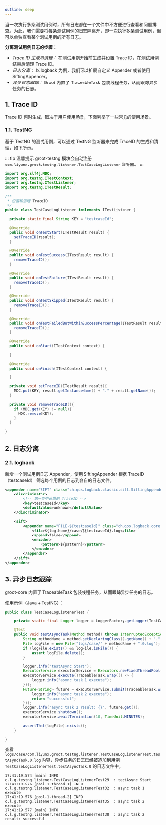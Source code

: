 ```yaml
---
outline: deep
---
```


当一次执行多条测试用例时，所有日志都在一个文件中不方便进行查看和问题排查。为此，我们需要将每条测试用例的日志隔离开，即一次执行多条测试用例，但可以单独查看某个测试用例的所有日志。

**分离测试用例日志的步骤：**

- *Trace ID 生成和清理：* 在测试用例开始前生成并设置 Trace ID，在测试用例结束后清理 Trace ID。
- *日志分离：* 以 logback 为例，我们可以扩展自定义 Appender 或者使用 SiftingAppender。
- *异步日志跟踪：* Groot 内置了 TraceableTask 包装线程任务，从而跟踪异步任务的日志。

## 1. Trace ID

Trace ID 何时生成，取决于用户使用场景，下面列举了一些常见的使用场景。

### 1.1. TestNG

基于 TestNG 的测试用例，可以通过 TestNG 监听器来完成 TraceID 的生成和清理，如下所示。

::: tip 温馨提示
groot-testng 模块会自动注册 `com.liyunx.groot.testng.listener.TestCaseLogListener` 监听器。
:::

```java
import org.slf4j.MDC;
import org.testng.ITestContext;
import org.testng.ITestListener;
import org.testng.ITestResult;

/**
 * 设置和清理 TraceID
 */
public class TestCaseLogListener implements ITestListener {

  private static final String KEY = "testcaseId";

  @Override
  public void onTestStart(ITestResult result) {
    setTraceID(result);
  }

  @Override
  public void onTestSuccess(ITestResult result) {
    removeTraceID();
  }

  @Override
  public void onTestFailure(ITestResult result) {
    removeTraceID();
  }

  @Override
  public void onTestSkipped(ITestResult result) {
    removeTraceID();
  }

  @Override
  public void onTestFailedButWithinSuccessPercentage(ITestResult result) {
    removeTraceID();
  }

  @Override
  public void onStart(ITestContext context) {

  }

  @Override
  public void onFinish(ITestContext context) {

  }

  private void setTraceID(ITestResult result){
    MDC.put(KEY, result.getInstanceName() + "." + result.getName());
  }

  private void removeTraceID(){
    if (MDC.get(KEY) != null){
      MDC.remove(KEY);
    }
  }

}
```

## 2. 日志分离

### 2.1. logback

新增一个测试用例日志 Appender，使用 SiftingAppender 根据 TraceID（testcaseId） 筛选每个用例的日志到各自的日志文件。

```xml
<appender name="SIFT" class="ch.qos.logback.classic.sift.SiftingAppender">
    <discriminator>
        <!-- 第一步中设置的 TraceID -->
        <key>testcaseId</key>
        <defaultValue>unknown</defaultValue>
    </discriminator>

    <sift>
        <appender name="FILE-${testcaseId}" class="ch.qos.logback.core.FileAppender">
            <file>${log.home}/case/${testcaseId}.log</file>
            <append>false</append>
            <encoder>
                <pattern>${pattern}</pattern>
            </encoder>
        </appender>
    </sift>
</appender>
```

## 3. 异步日志跟踪

groot-core 内置了 TraceableTask 包装线程任务，从而跟踪异步任务的日志。

使用示例（Java + TestNG）：

```java
public class TestCaseLogListenerTest {

    private static final Logger logger = LoggerFactory.getLogger(TestCaseLogListenerTest.class);

    @Test
    public void testAsyncTask(Method method) throws InterruptedException, ExecutionException {
        String methodName = method.getDeclaringClass().getName() + "." +method.getName();
        File logFile = new File("logs/case/" + methodName + ".0.log");
        if (logFile.exists() && logFile.isFile()) {
            assert logFile.delete();
        }

        logger.info("testAsync Start");
        ExecutorService executorService = Executors.newFixedThreadPool(2);
        executorService.execute(TraceableTask.wrap(() -> {
            logger.info("async task 1 execute");
        }));
        Future<String> future = executorService.submit(TraceableTask.wrap(() -> {
            logger.info("async task 2 execute");
            return "successful";
        }));
        logger.info("async task 2 result: {}", future.get());
        executorService.shutdown();
        executorService.awaitTermination(10, TimeUnit.MINUTES);

        assertThat(logFile).exists();
    }

}
```

查看 `logs/case/com.liyunx.groot.testng.listener.TestCaseLogListenerTest.testAsyncTask.0.log` 内容，异步任务的日志已经被追加到用例 `TestCaseLogListenerTest.testAsyncTask.0` 的日志文件中。

```
17:41:19.574 [main] INFO  c.l.g.testng.listener.TestCaseLogListenerTest29  : testAsync Start 
17:41:19.576 [pool-1-thread-1] INFO  c.l.g.testng.listener.TestCaseLogListenerTest32  : async task 1 execute 
17:41:19.576 [pool-1-thread-2] INFO  c.l.g.testng.listener.TestCaseLogListenerTest35  : async task 2 execute 
17:41:19.577 [main] INFO  c.l.g.testng.listener.TestCaseLogListenerTest38  : async task 2 result: successful  
```
